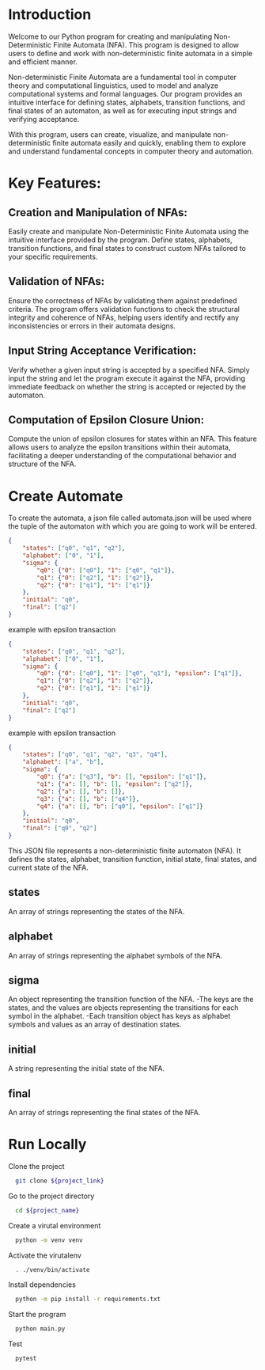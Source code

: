 # Introduction

Welcome to our Python program for creating and manipulating Non-Deterministic Finite Automata (NFA). This program is designed to allow users to define and work with non-deterministic finite automata in a simple and efficient manner.

Non-deterministic Finite Automata are a fundamental tool in computer theory and computational linguistics, used to model and analyze computational systems and formal languages. Our program provides an intuitive interface for defining states, alphabets, transition functions, and final states of an automaton, as well as for executing input strings and verifying acceptance.

With this program, users can create, visualize, and manipulate non-deterministic finite automata easily and quickly, enabling them to explore and understand fundamental concepts in computer theory and automation.


# Key Features:
## Creation and Manipulation of NFAs:
Easily create and manipulate Non-Deterministic Finite Automata using the intuitive interface provided by the program. Define states, alphabets, transition functions, and final states to construct custom NFAs tailored to your specific requirements.

## Validation of NFAs:
Ensure the correctness of NFAs by validating them against predefined criteria. The program offers validation functions to check the structural integrity and coherence of NFAs, helping users identify and rectify any inconsistencies or errors in their automata designs.

## Input String Acceptance Verification:
Verify whether a given input string is accepted by a specified NFA. Simply input the string and let the program execute it against the NFA, providing immediate feedback on whether the string is accepted or rejected by the automaton.

## Computation of Epsilon Closure Union:
Compute the union of epsilon closures for states within an NFA. This feature allows users to analyze the epsilon transitions within their automata, facilitating a deeper understanding of the computational behavior and structure of the NFA.

# Create Automate
To create the automata, a json file called automata.json will be used where the tuple of the automaton with which you are going to work will be entered.

``` json
{
    "states": ["q0", "q1", "q2"],
    "alphabet": ["0", "1"],
    "sigma": {
        "q0": {"0": ["q0"], "1": ["q0", "q1"]},
        "q1": {"0": ["q2"], "1": ["q2"]},
        "q2": {"0": ["q1"], "1": ["q1"]}
    },
    "initial": "q0",
    "final": ["q2"]
}
```
example with epsilon transaction
``` json
{
    "states": ["q0", "q1", "q2"],
    "alphabet": ["0", "1"],
    "sigma": {
        "q0": {"0": ["q0"], "1": ["q0", "q1"], "epsilon": ["q1"]},
        "q1": {"0": ["q2"], "1": ["q2"]},
        "q2": {"0": ["q1"], "1": ["q1"]}
    },
    "initial": "q0",
    "final": ["q2"]
}
```

example with epsilon transaction
``` json
{
    "states": ["q0", "q1", "q2", "q3", "q4"],
    "alphabet": ["a", "b"],
    "sigma": {
        "q0": {"a": ["q3"], "b": [], "epsilon": ["q1"]},
        "q1": {"a": [], "b": [], "epsilon": ["q2"]},
        "q2": {"a": [], "b": []},
        "q3": {"a": [], "b": ["q4"]},
        "q4": {"a": [], "b": ["q0"], "epsilon": ["q1"]}
    },
    "initial": "q0",
    "final": ["q0", "q2"]
}
```

This JSON file represents a non-deterministic finite automaton (NFA).
It defines the states, alphabet, transition function, initial state, final states, and current state of the NFA.

## states 
An array of strings representing the states of the NFA.
## alphabet
An array of strings representing the alphabet symbols of the NFA.
## sigma  
An object representing the transition function of the NFA.
    -The keys are the states, and the values are objects representing the transitions for each symbol in the alphabet.
    -Each transition object has keys as alphabet symbols and values as an array of destination states.
## initial 
A string representing the initial state of the NFA.
## final 
An array of strings representing the final states of the NFA.

# Run Locally

Clone the project

```bash
  git clone ${project_link}
```

Go to the project directory

```bash
  cd ${project_name}
```

Create a virutal environment 

```bash
  python -m venv venv
```

Activate the virutalenv

```bash
  . ./venv/bin/activate
```


Install dependencies

```bash
  python -m pip install -r requirements.txt
```

Start the program

```bash
  python main.py
```

Test

```bash
  pytest
```
